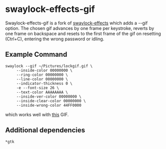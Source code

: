 # swaylock-effects-gif

Swaylock-effects-gif is a fork of [swaylock-effects](https://github.com/mortie/swaylock-effects)
which adds a --gif option. The chosen gif advances by one frame per keystroke, reverts by one frame on backspace and resets to the first frame of the gif on resetting (Ctrl+C), entering the wrong password or idling.

## Example Command

	swaylock --gif ~/Pictures/lockgif.gif \
		 --inside-color 00000000 \
		 --ring-color 00000000 \
		 --line-color 00000000 \
		 --indicator-thickness 0 \
		 -e --font-size 26 \
		 --text-color AAAAAAAA \
		 --inside-ver-color 00000000 \
		 --inside-clear-color 00000000 \
		 --inside-wrong-color 44FF0000

which works well with [this](https://media.giphy.com/media/UqwLwFj26GSyR968z6/giphy.gif) GIF.

## Additional dependencies

	*gtk
